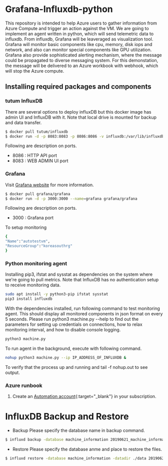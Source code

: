 # Grafana-Influxdb-python
This repository is intended to help Azure users to gather information from Azure Compute and trigger an action against the VM. We are going to implement an agent written in python, which will send telemetric data to influxdb. From influxdb, Grafana will be leaveraged as visualization tool. Grafana will monitor basic components like cpu, memory, disk iops and network, and also can monitor special components like GPU utilization. Grafana also provide sophisticated alerting mechanism, where the message could be propagated to diverse messaging system. For this demonstation, the message will be delivered to an Azure workbook with webhook, which will stop the Azure compute.
 

## Installing required packages and components

### tutum InfluxDB
There are several options to deploy influxDB but this docker image has admin UI and InfluxDB with it. Note that local drive is mounted for backup and data transfer.

```bash
$ docker pull tutum/influxdb
$ docker run -d -p 8083:8083 -p 8086:8086 -v influxdb:/var/lib/influxdb tutum/influxdb:latest
```
Following are description on ports.
- 8086 : HTTP API port
- 8083 : WEB ADMIN UI port

### Grafana
Visit [Grafana website](https://grafana.com/) for more information. 

```bash
$ docker pull grafana/grafana
$ docker run -d -p 3000:3000 --name=grafana grafana/grafana
```
Following are description on ports.
- 3000 : Grafana port

To setup monitoring

```bash
{
"Name":"autotestvm",
"ResourceGroup":"koreasouthrg"
}
```

### Python monitoring agent

Installing pip3, ifstat and sysstat as dependencies on the system where we're going to pull metrics.
Note that InfluxDB has no authentication setup to receive monitoring data.
```bash
sudo apt install -y python3-pip ifstat sysstat
pip3 install influxdb
```
With the dependencies installed, run following command to test monitoring agent.
This should display all monitored components in json format on every 5 seconds.
Please run python3 machine.py --help to find out the parameters for setting up credentials on connections, 
how to relax monitoring interval, and how to disable console logging.
```bash
python3 machine.py
```

To run agent in the background, execute with following command.
```bash
nohup python3 machine.py --ip IP_ADDRESS_OF_INFLUXDB & 
```
To verify that the process up and running and tail -f nohup.out to see output.

### Azure runbook

1. Create an [Automation account](https://docs.microsoft.com/en-us/azure/automation/automation-quickstart-create-account#create-automation-account){:target="_blank"} in your subscription.




# InfluxDB Backup and Restore

* Backup 
Please specify the database name in backup command.
```bash
$ influxd backup -database machine_information 20190621_machine_information
```

* Restore
Please specify the database anme and place to restore the files.
```bash
$ influxd restore -database machine_information -datadir ./data 20190621_machine_information
```